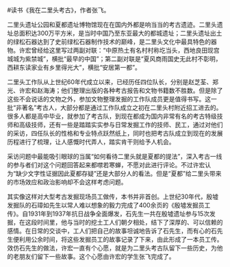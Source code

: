 #读书《我在二里头考古》，作者张飞。

二里头遗址公园和夏都遗址博物馆现在在国内外都是响当当的考古遗迹。二里头遗址总面积达300万平方米，是当时中国乃至东亚最大的都城遗址；二里头遗址出土的绿松石器达到了史前绿松石器制作技术的巅峰，是二里头文化中最具特色的器物。许宏曾经给这里写过两副对联：“中原热土有名村村称圪当头，西地良田现宫城城为紫禁城”，横批“最早的中国”；第二副对联是“夏风商雨国史无此村不彰明，西耕东读家业有乡里得光大”，横批“安居第一都”。

二里头工作队从上世纪60年代成立以来，已经历任四位队长，分别是赵芝荃、郑光、许宏和赵海涛；他们整理出版的各种考古报告和文物书籍数不胜数。但是除了这些不会说话的文物之外，参加文物整理发掘的工作队成员更是值得书写。这一批“非著名”考古人，大部分都是通过工作队成立之初在二里头村附近招工进去的。很多人都是高中毕业，就参加了考古队，到现在都成为国内非常有名的考古特级技师和高级技师，还有一些是踏踏实实参与日常发掘工作的技师、民工，通过对他们的采访，四任队长的性格和专业特点跃然纸上，同时也把考古队成立到现在的发展历程进行了梳理，让人感慨时代弄人，踏实肯干则给予人机会。

采访问题中最能吸引眼球的当属“如何看待二里头就是夏都的提法”，深入考古一线的参与者们对这个问题回答起来都噤若寒蝉，不愿对此进行评论。不过许宏认为“缺少文字性证据因此夏都存疑”还是大部分人的看法。但是“夏都”给二里头带来的市场效应和政治影响却不会这样考虑问题。

其实像这样对大型考古发掘现场员工做传，本书并非首创。上世纪30年代，殷墟发掘队的石璋如先生以常人难以想象的毅力完成了400余页的《殷墟发掘员工传》。自1931年到1937年抗日战争全面爆发，石先生一共在殷墟遗址参与15次发掘，在这段时间里，他与当时的挖土工人们朝夕相处，结下了深厚的、可以信赖的感情。在日常的交谈中，工人们把自己的故事坦诚地告诉了石先生，而有心的石先生便利用公余时间，将这些发掘员工的故事记录了下来，由此形成了一本员工传。效仿石先生的做法，许宏一直有个心愿，就是为二里头考古队留下一些历史，为他的老朋友们留下一些故事。这个心愿由许宏的学生张飞完成了。